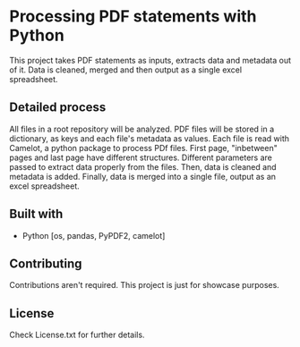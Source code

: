 # Processing PDF statements with Python

This project takes PDF statements as inputs, extracts data and metadata out of it.
Data is cleaned, merged and then output as a single excel spreadsheet.

## Detailed process

All files in a root repository will be analyzed.
PDF files will be stored in a dictionary, as keys and each file's metadata as values.
Each file is read with Camelot, a python package to process PDf files.
First page, "inbetween" pages and last page have different structures.
Different parameters are passed to extract data properly from the files.
Then, data is cleaned and metadata is added.
Finally, data is merged into a single file, output as an excel spreadsheet.

## Built with

- Python [os, pandas, PyPDF2, camelot]

## Contributing

Contributions aren't required.
This project is just for showcase purposes.

## License

Check License.txt for further details.